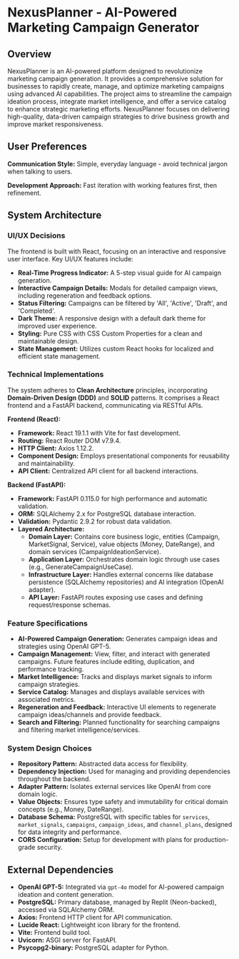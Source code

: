 # NexusPlanner - AI-Powered Marketing Campaign Generator

## Overview
NexusPlanner is an AI-powered platform designed to revolutionize marketing campaign generation. It provides a comprehensive solution for businesses to rapidly create, manage, and optimize marketing campaigns using advanced AI capabilities. The project aims to streamline the campaign ideation process, integrate market intelligence, and offer a service catalog to enhance strategic marketing efforts. NexusPlanner focuses on delivering high-quality, data-driven campaign strategies to drive business growth and improve market responsiveness.

## User Preferences
**Communication Style:** Simple, everyday language - avoid technical jargon when talking to users.

**Development Approach:** Fast iteration with working features first, then refinement.

## System Architecture

### UI/UX Decisions
The frontend is built with React, focusing on an interactive and responsive user interface. Key UI/UX features include:
- **Real-Time Progress Indicator:** A 5-step visual guide for AI campaign generation.
- **Interactive Campaign Details:** Modals for detailed campaign views, including regeneration and feedback options.
- **Status Filtering:** Campaigns can be filtered by 'All', 'Active', 'Draft', and 'Completed'.
- **Dark Theme:** A responsive design with a default dark theme for improved user experience.
- **Styling:** Pure CSS with CSS Custom Properties for a clean and maintainable design.
- **State Management:** Utilizes custom React hooks for localized and efficient state management.

### Technical Implementations
The system adheres to **Clean Architecture** principles, incorporating **Domain-Driven Design (DDD)** and **SOLID** patterns. It comprises a React frontend and a FastAPI backend, communicating via RESTful APIs.

**Frontend (React):**
- **Framework:** React 19.1.1 with Vite for fast development.
- **Routing:** React Router DOM v7.9.4.
- **HTTP Client:** Axios 1.12.2.
- **Component Design:** Employs presentational components for reusability and maintainability.
- **API Client:** Centralized API client for all backend interactions.

**Backend (FastAPI):**
- **Framework:** FastAPI 0.115.0 for high performance and automatic validation.
- **ORM:** SQLAlchemy 2.x for PostgreSQL database interaction.
- **Validation:** Pydantic 2.9.2 for robust data validation.
- **Layered Architecture:**
    - **Domain Layer:** Contains core business logic, entities (Campaign, MarketSignal, Service), value objects (Money, DateRange), and domain services (CampaignIdeationService).
    - **Application Layer:** Orchestrates domain logic through use cases (e.g., GenerateCampaignUseCase).
    - **Infrastructure Layer:** Handles external concerns like database persistence (SQLAlchemy repositories) and AI integration (OpenAI adapter).
    - **API Layer:** FastAPI routes exposing use cases and defining request/response schemas.

### Feature Specifications
- **AI-Powered Campaign Generation:** Generates campaign ideas and strategies using OpenAI GPT-5.
- **Campaign Management:** View, filter, and interact with generated campaigns. Future features include editing, duplication, and performance tracking.
- **Market Intelligence:** Tracks and displays market signals to inform campaign strategies.
- **Service Catalog:** Manages and displays available services with associated metrics.
- **Regeneration and Feedback:** Interactive UI elements to regenerate campaign ideas/channels and provide feedback.
- **Search and Filtering:** Planned functionality for searching campaigns and filtering market intelligence/services.

### System Design Choices
- **Repository Pattern:** Abstracted data access for flexibility.
- **Dependency Injection:** Used for managing and providing dependencies throughout the backend.
- **Adapter Pattern:** Isolates external services like OpenAI from core domain logic.
- **Value Objects:** Ensures type safety and immutability for critical domain concepts (e.g., Money, DateRange).
- **Database Schema:** PostgreSQL with specific tables for `services`, `market_signals`, `campaigns`, `campaign_ideas`, and `channel_plans`, designed for data integrity and performance.
- **CORS Configuration:** Setup for development with plans for production-grade security.

## External Dependencies

- **OpenAI GPT-5:** Integrated via `gpt-4o` model for AI-powered campaign ideation and content generation.
- **PostgreSQL:** Primary database, managed by Replit (Neon-backed), accessed via SQLAlchemy ORM.
- **Axios:** Frontend HTTP client for API communication.
- **Lucide React:** Lightweight icon library for the frontend.
- **Vite:** Frontend build tool.
- **Uvicorn:** ASGI server for FastAPI.
- **Psycopg2-binary:** PostgreSQL adapter for Python.